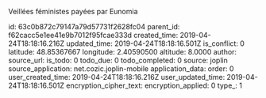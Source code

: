 Veillées féministes payées par Eunomia 

id: 63c0b872c79147a79d57731f2628fc04
parent_id: f62cacc5e1ee41e9b7012f95fcae333d
created_time: 2019-04-24T18:18:16.216Z
updated_time: 2019-04-24T18:18:16.501Z
is_conflict: 0
latitude: 48.85367667
longitude: 2.40590500
altitude: 8.0000
author: 
source_url: 
is_todo: 0
todo_due: 0
todo_completed: 0
source: joplin
source_application: net.cozic.joplin-mobile
application_data: 
order: 0
user_created_time: 2019-04-24T18:18:16.216Z
user_updated_time: 2019-04-24T18:18:16.501Z
encryption_cipher_text: 
encryption_applied: 0
type_: 1